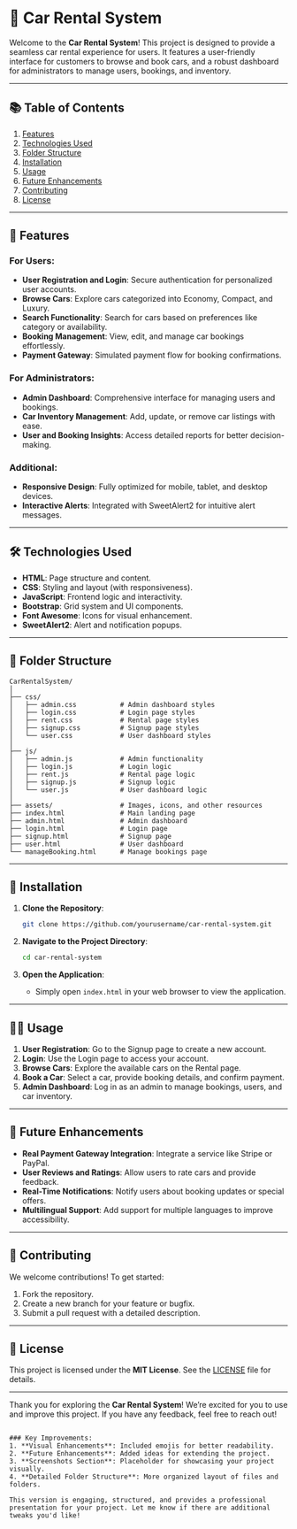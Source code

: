 
# 🚗 Car Rental System

Welcome to the **Car Rental System**! This project is designed to provide a seamless car rental experience for users. It features a user-friendly interface for customers to browse and book cars, and a robust dashboard for administrators to manage users, bookings, and inventory.

---

## 📚 Table of Contents

1. [Features](#features)
2. [Technologies Used](#technologies-used)
3. [Folder Structure](#folder-structure)
4. [Installation](#installation)
5. [Usage](#usage)
6. [Future Enhancements](#future-enhancements)
7. [Contributing](#contributing)
8. [License](#license)

---

## 🌟 Features

### For Users:
- **User Registration and Login**: Secure authentication for personalized user accounts.
- **Browse Cars**: Explore cars categorized into Economy, Compact, and Luxury.
- **Search Functionality**: Search for cars based on preferences like category or availability.
- **Booking Management**: View, edit, and manage car bookings effortlessly.
- **Payment Gateway**: Simulated payment flow for booking confirmations.

### For Administrators:
- **Admin Dashboard**: Comprehensive interface for managing users and bookings.
- **Car Inventory Management**: Add, update, or remove car listings with ease.
- **User and Booking Insights**: Access detailed reports for better decision-making.

### Additional:
- **Responsive Design**: Fully optimized for mobile, tablet, and desktop devices.
- **Interactive Alerts**: Integrated with SweetAlert2 for intuitive alert messages.

---

## 🛠️ Technologies Used

- **HTML**: Page structure and content.
- **CSS**: Styling and layout (with responsiveness).
- **JavaScript**: Frontend logic and interactivity.
- **Bootstrap**: Grid system and UI components.
- **Font Awesome**: Icons for visual enhancement.
- **SweetAlert2**: Alert and notification popups.

---

## 📂 Folder Structure

```plaintext
CarRentalSystem/
│
├── css/
│   ├── admin.css           # Admin dashboard styles
│   ├── login.css           # Login page styles
│   ├── rent.css            # Rental page styles
│   ├── signup.css          # Signup page styles
│   └── user.css            # User dashboard styles
│
├── js/
│   ├── admin.js            # Admin functionality
│   ├── login.js            # Login logic
│   ├── rent.js             # Rental page logic
│   ├── signup.js           # Signup logic
│   └── user.js             # User dashboard logic
│
├── assets/                 # Images, icons, and other resources
├── index.html              # Main landing page
├── admin.html              # Admin dashboard
├── login.html              # Login page
├── signup.html             # Signup page
├── user.html               # User dashboard
└── manageBooking.html      # Manage bookings page
```

---

## 🚀 Installation

1. **Clone the Repository**:
   ```bash
   git clone https://github.com/yourusername/car-rental-system.git
   ```

2. **Navigate to the Project Directory**:
   ```bash
   cd car-rental-system
   ```

3. **Open the Application**:
   - Simply open `index.html` in your web browser to view the application.

---

## 🧑‍💻 Usage

1. **User Registration**: Go to the Signup page to create a new account.
2. **Login**: Use the Login page to access your account.
3. **Browse Cars**: Explore the available cars on the Rental page.
4. **Book a Car**: Select a car, provide booking details, and confirm payment.
5. **Admin Dashboard**: Log in as an admin to manage bookings, users, and car inventory.

---


## 🚧 Future Enhancements

- **Real Payment Gateway Integration**: Integrate a service like Stripe or PayPal.
- **User Reviews and Ratings**: Allow users to rate cars and provide feedback.
- **Real-Time Notifications**: Notify users about booking updates or special offers.
- **Multilingual Support**: Add support for multiple languages to improve accessibility.

---

## 🤝 Contributing

We welcome contributions! To get started:
1. Fork the repository.
2. Create a new branch for your feature or bugfix.
3. Submit a pull request with a detailed description.

---

## 📜 License

This project is licensed under the **MIT License**. See the [LICENSE](LICENSE) file for details.

---

Thank you for exploring the **Car Rental System**! We’re excited for you to use and improve this project. If you have any feedback, feel free to reach out!
```

### Key Improvements:
1. **Visual Enhancements**: Included emojis for better readability.
2. **Future Enhancements**: Added ideas for extending the project.
3. **Screenshots Section**: Placeholder for showcasing your project visually.
4. **Detailed Folder Structure**: More organized layout of files and folders.

This version is engaging, structured, and provides a professional presentation for your project. Let me know if there are additional tweaks you'd like!
